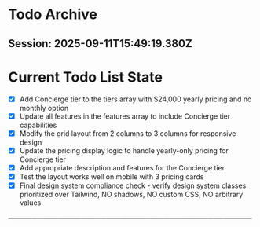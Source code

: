 # Todo Archive


## Session: 2025-09-11T15:49:19.380Z

<!-- DO NOT EDIT - Managed by todo_list tool -->
<!-- Updated: 2025-07-31T13:04:56.328Z -->

# Current Todo List State

- [x] Add Concierge tier to the tiers array with $24,000 yearly pricing and no monthly option
- [x] Update all features in the features array to include Concierge tier capabilities
- [x] Modify the grid layout from 2 columns to 3 columns for responsive design
- [x] Update the pricing display logic to handle yearly-only pricing for Concierge tier
- [x] Add appropriate description and features for the Concierge tier
- [x] Test the layout works well on mobile with 3 pricing cards
- [x] Final design system compliance check - verify design system classes prioritized over Tailwind, NO shadows, NO custom CSS, NO arbitrary values

──────────────────────────────────────────────────
